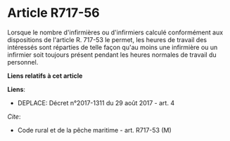 # Article R717-56

Lorsque le nombre d'infirmières ou d'infirmiers calculé conformément aux dispositions de l'article R. 717-53 le permet, les
heures de travail des intéressés sont réparties de telle façon qu'au moins une infirmière ou un infirmier soit toujours
présent pendant les heures normales de travail du personnel.

**Liens relatifs à cet article**

**Liens**:

  - DEPLACE: Décret n°2017-1311 du 29 août 2017 - art. 4

_Cite_:

  - Code rural et de la pêche maritime - art. R717-53 (M)
